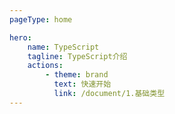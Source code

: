 ```yaml
---
pageType: home

hero:
    name: TypeScript
    tagline: TypeScript介绍
    actions:
        - theme: brand
          text: 快速开始
          link: /document/1.基础类型
---
```

